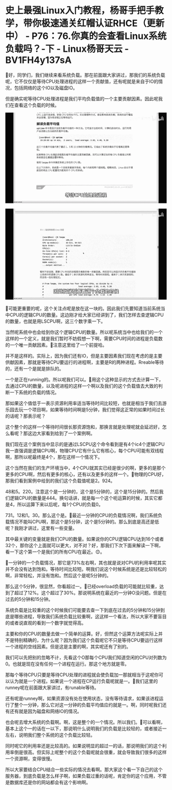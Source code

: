 # 史上最强Linux入门教程，杨哥手把手教学，带你极速通关红帽认证RHCE（更新中） - P76：76.你真的会查看Linux系统负载吗？-下 - Linux杨哥天云 - BV1FH4y137sA

🎼好，同学们，我们继续来看系统负载。那在前面跟大家讲过，那我们的系统负载呢，它不仅仅是等待CPU处理进程的这样一个贡献值，还有呢就是来自于IO的情况，包括网络的这个IO以及磁盘IO。

但是确实呢等待CPU处理进程是我们平均负载值的一个主要贡献因素。因此呢我们在查看这个负载的时候。

![](img/f4177d489bd5a23be41248fd0c80b92d_1.png)

![](img/f4177d489bd5a23be41248fd0c80b92d_2.png)

🎼可能更重要的呢，这个关注点呢是放在这一块的。因此我们先要知道当前系统当中CPU的逻辑CPU的数量。这边刚才给大家已经讲到了，我们怎样去查逻辑CPU的数量，也就是用LSCPU啊，这三个数字乘一下。

当然呢系统中也会给到你这个逻辑CPU的数量。所以呢系统当中也给我们的一个这样的一个定义，就是我们暂时不妨假想一下啊，需要CPU时间的进程是负载数的一个唯一贡献因素。🎼注意这里给了一个前提哈。

并不是这样的。实际上，因为我们还有IO，但是主要因素我们现在考虑的是主要供献因素，那就是等待CPU要运行的进程啊，主要是R的两种进程。Rreable等待的，还有一个是就是排队的。

一个是正在running的。所以呢我们可以。🎼用这个这种显示的方式去计算一下，去通过CPU的数量，以及呢进程的这样一个啊以及我们的这个负载值去大致的判断一下系统的负载的情况。

那如果这个值低于一表示资源利用率适当等待时间比较短，也就是相当于我们去游乐园去玩一个项目啊，如果等待时间啊是5分钟，我们觉得这正常的如果时间过长的话呢？那表示呢？

这个整个的这样一个等待时间很长那资源饱和，那换言就是处理呢就会延迟好，怎么看呢？那这边大家看到给到了一个案例啊。

我们现在这个案例当中显示的是通过LSCPU这个命令看到是有4个ic4个逻辑CPU我一直强调是逻辑CPU啊，物理CPU它有什么它有核心，每个CPU可能有双线程啊，那所以呢最终是4个，那在这样一个情况下。

这个当然在我们的生产环境当中，4个CPU就其实已经是很少的啊，更多的是那个更多的CPU啊，然后有更多的核心，还有以及更多的这样一个。🎼物理的CPU好，那我们看到案例中给到的我们这个负载值呢是2。924。

48和5。220。注意这个是一分钟的，这个是5分钟的，这个是15分钟的。然后我们逻辑CPU的数量是444。换句话讲，就是每一个这个呃运算的时候，其实它都是4，所以运算下来以后呢，每1个CPU的负载0。

731。12和1。30。那么这个是。🎼最近一分钟的CPU的负载情况啊，我们系统负载情况不能叫CPU啊，那这个是5分钟，这个是5分钟的。那么到底是高还是低呢？我刚才讲过，这里有一些变量。

其中最关键的变量就是我们CPU的数量。如果说你的CPU逻辑CPU达到16个或者32个，那你这个上面就可以更大，对不对？好，那我们下次下面来解读一下啊，看一下这个第一个是我们的所有CPU在最近。😊。

🎼一分钟的一个负载情况，那它是73%左右啊，其也就是说对CPU的利用率呢其实并不会没有达到饱和。等待时间比较短。啊我们说这个时候系统是还是比较轻松的啊，非常轻松，并没有饱和。然后这个是呢5分钟的。

那么这个5分钟，很显然，你看超过一。🎼已经overload负载的可能就比较重，达到了超过了12%。这个超过了30%。那说明系统在最近的一分钟O没问题。但是在过去的5分钟和15分钟。

系统负载是比较重的这个时候我们可能要去查一下到底在过去的5分钟和15分钟到底是哪些进程，导致我们系统负载比较重啊，这这样一个看法，所以大家不要盲目的或者说直观的看到一个数字就觉得高。

主要和你的CPU的数量去做一个简单的运算。好，但然这个运算方法呢实际上并不是特别精确的，为什么呢？因为我们这个负载呢它不只是等待CPU要运行这样一个进程的空线因素。但是这是主要的啊，其实呢还有了别的。

我们可以先把别的忽略不计，先看这个O那每个CPU我们知道空闲的CPU对列数为0。也就是现在没有任何一个进程在运行。那这个地方就是零。

那每个等待CPU只要是等待CPU处理的进程就会使负载加一那就相当于这呢你可以认为就是一个进程。如果说一个进程在CP运行负载呢就是一。🎼我们这里的runney呢在前面跟大家讲过，有runable等待。

还有呢是runney啊，如果资源没有处在使用状态，没有等待请求，如果该进程运行了整个一分钟，那么它对这一分钟的负载平均值应约就是一。啊，同时呢我们还有还有就是因为磁盘和网络IO的情况。

也会呢去增大系统的负载啊。啊，这是整个的一个情况。所以我们。🎼可以看啊，基本上这个一的话在一以下，那说明什么说明我们的负载是比较轻的，或者接近一左右，说明我们整个系统的这个负载比较轻。

同时呢它的利用率还是比较高的。如果说明显的超过一的话，那说明我们的这个利用率倒是很高。但实际上呢整个的这个负载呢就会很重，就会导致我们很多的这样一个资源啊，变得很慢。

所以大家要结合CPU结合一些实际的情况去看啊。那大家这个看一下自己的这个服务器，到底负载是怎么样子啊，如果负载过重的话呢，肯定你的这个应用，不管是数据库还是你的网站都会有这个影响啊。

